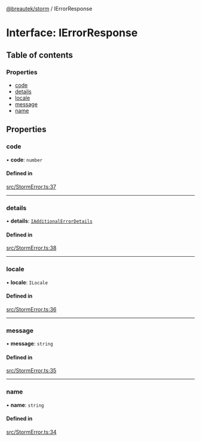[@breautek/storm](../README.md) / IErrorResponse

# Interface: IErrorResponse

## Table of contents

### Properties

- [code](IErrorResponse.md#code)
- [details](IErrorResponse.md#details)
- [locale](IErrorResponse.md#locale)
- [message](IErrorResponse.md#message)
- [name](IErrorResponse.md#name)

## Properties

### code

• **code**: `number`

#### Defined in

[src/StormError.ts:37](https://github.com/breautek/storm/blob/c3ad7fa/src/StormError.ts#L37)

___

### details

• **details**: [`IAdditionalErrorDetails`](IAdditionalErrorDetails.md)

#### Defined in

[src/StormError.ts:38](https://github.com/breautek/storm/blob/c3ad7fa/src/StormError.ts#L38)

___

### locale

• **locale**: `ILocale`

#### Defined in

[src/StormError.ts:36](https://github.com/breautek/storm/blob/c3ad7fa/src/StormError.ts#L36)

___

### message

• **message**: `string`

#### Defined in

[src/StormError.ts:35](https://github.com/breautek/storm/blob/c3ad7fa/src/StormError.ts#L35)

___

### name

• **name**: `string`

#### Defined in

[src/StormError.ts:34](https://github.com/breautek/storm/blob/c3ad7fa/src/StormError.ts#L34)
